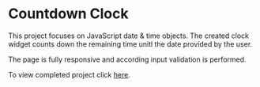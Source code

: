 # Countdown Clock

This project focuses on JavaScript date & time objects. The created clock widget counts down the remaining time unitl the date provided by the user.

The page is fully responsive and according input validation is performed.

To view completed project click [here](http://monbird.com/countdown-clock).
